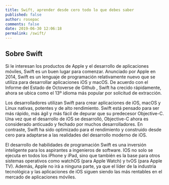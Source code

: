 ```yaml
---
title: Swift, aprender desde cero todo lo que debes saber
published: false
author: rosepac
comments: false
date: 2019-06-30 12:06:18
permalink: /swift/
---
```

## Sobre Swift

Si le interesan los productos de Apple y el desarrollo de aplicaciones móviles, Swift es un buen lugar para comenzar. Anunciado por Apple en 2014, Swift es un lenguaje de programación relativamente nuevo que se utiliza para desarrollar aplicaciones iOS y macOS. De acuerdo con el Informe del Estado de Octoverse de Github , Swift ha crecido rápidamente, ahora se ubica como el 13º idioma más popular por solicitud de extracción.

Los desarrolladores utilizan Swift para crear aplicaciones de iOS, macOS y Linux nativas, potentes y de alto rendimiento. Swift está pensado para ser más rápido, más ágil y más fácil de depurar que su predecesor Objective-C. Una vez que el desarrollo de iOS se desarrolló, Objective-C ahora es considerado anticuado y fechado por muchos desarrolladores. En contraste, Swift ha sido optimizado para el rendimiento y construido desde cero para adaptarse a las realidades del desarrollo moderno de iOS.

El desarrollo de habilidades de programación Swift es una inversión inteligente para los aspirantes a ingenieros de software. IOS no solo se ejecuta en todos los iPhone y iPad, sino que también es la base para otros sistemas operativos como watchOS (para Apple Watch) y tvOS (para Apple TV). Además, Apple no irá a ninguna parte, ya que el líder de la industria tecnológica y las aplicaciones de iOS siguen siendo las más rentables en el mercado de aplicaciones móviles.